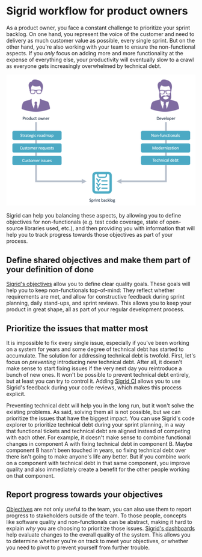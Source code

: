 # Sigrid workflow for product owners

As a product owner, you face a constant challenge to prioritize your sprint backlog. On one hand, you represent the voice of the customer and need to delivery as much customer value as possible, every single sprint. But on the other hand, you're also working with your team to ensure the non-functional aspects. If you *only* focus on adding more and more functionality at the expense of everything else, your productivity will eventually slow to a crawl as everyone gets increasingly overwhelmed by technical debt.

<img src="../images/po-priorities.png" width="600" />

Sigrid can help you balancing these aspects, by allowing you to define objectives for non-functionals (e.g. test code coverage, state of open-source libraries used, etc.), and then providing you with information that will help you to track progress towards those objectives as part of your process. 

## Define shared objectives and make them part of your definition of done

[Sigrid's objectives](../capabilities/objectives.md) allow you to define clear quality goals. These goals will help you to keep non-functionals top-of-mind: They reflect whether requirements are met, and allow for constructive feedback during sprint planning, daily stand-ups, and sprint reviews. This allows you to keep your product in great shape, all as part of your regular development process.

## Prioritize the issues that matter most

It is impossible to fix every single issue, especially if you've been working on a system for years and some degree of technical debt has started to accumulate. The solution for addressing technical debt is twofold. 
First, let's focus on *preventing* introducing new technical debt. After all, it doesn't make sense to start fixing issues if the very next day you reintroduce a bunch of new ones. It won't be possible to prevent technical debt entirely, but at least you can try to control it. Adding [Sigrid CI](../sigridci-integration/development-workflows.md) allows you to use Sigrid's feedback during your code reviews, which makes this process explicit.

Preventing technical debt will help you in the long run, but it won't solve the existing problems. As said, solving them all is not possible, but we can prioritize the issues that have the biggest impact. You can use Sigrid's code explorer to prioritize technical debt during your sprint planning, in a way that functional tickets and technical debt are aligned instead of competing with each other. For example, it doesn't make sense to combine functional changes in component A with fixing technical debt in component B. Maybe component B hasn't been touched in years, so fixing technical debt over there isn't going to make anyone's life any better. But if you combine work on a component with technical debt in that same component, you improve quality and also immediately create a benefit for the other people working on that component. 

## Report progress towards your objectives

[Objectives](../capabilities/objectives.md) are not only useful to the team, you can also use them to report progress to stakeholders outside of the team. To those people, concepts like software quality and non-functionals can be abstract, making it hard to explain *why* you are choosing to prioritize those issues. [Sigrid's dashboards](../capabilities/system-overview.md) help evaluate changes to the overall quality of the system. This allows you to determine whether you're on track to meet your objectives, or whether you need to pivot to prevent yourself from further trouble.
